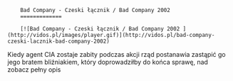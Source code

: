 
        Bad Company - Czeski łącznik / Bad Company 2002 
        =============
        
        [![Bad Company - Czeski łącznik / Bad Company 2002 ](http://vidos.pl/images/player.gif)](http://vidos.pl/bad-company-czeski-lacznik-bad-company-2002)
        
        
 Kiedy agent CIA zostaje zabity podczas akcji rząd postanawia zastąpić go jego bratem bliźniakiem, który doprowadziłby do końca sprawę, nad zobacz pełny opis
    